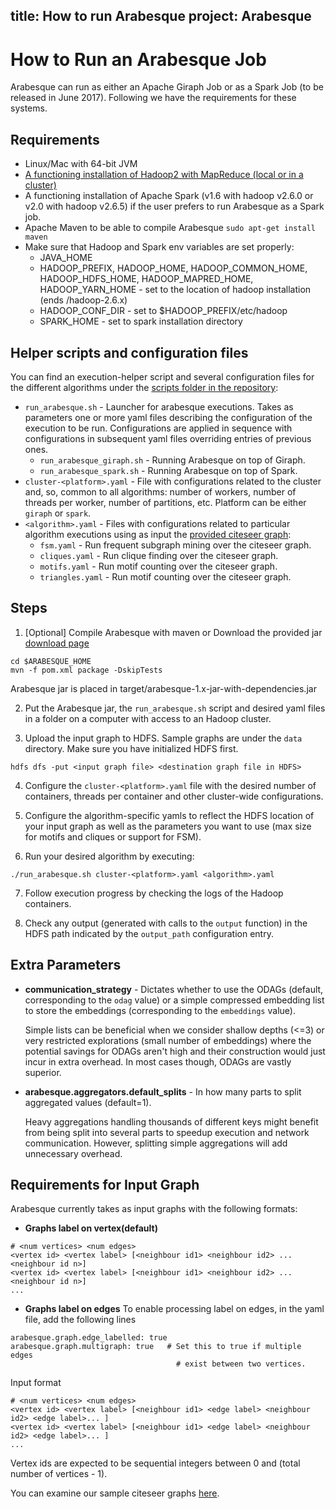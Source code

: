 title: How to run Arabesque
project: Arabesque
---
# How to Run an Arabesque Job
Arabesque can run as either an Apache Giraph Job or as a Spark Job (to be released in June 2017). Following we have the requirements for these systems.

## Requirements

* Linux/Mac with 64-bit JVM
* [A functioning installation of Hadoop2 with MapReduce (local or in a cluster)](http://www.alexjf.net/blog/distributed-systems/hadoop-yarn-installation-definitive-guide/)
* A functioning installation of Apache Spark (v1.6 with hadoop v2.6.0 or v2.0 with hadoop v2.6.5) if the user prefers to run Arabesque as a Spark job.
* Apache Maven to be able to compile Arabesque `sudo apt-get install maven`
* Make sure that Hadoop and Spark env variables are set properly:
  * JAVA_HOME
  * HADOOP_PREFIX, HADOOP_HOME, HADOOP_COMMON_HOME, HADOOP_HDFS_HOME, HADOOP_MAPRED_HOME, HADOOP_YARN_HOME - set to the location of hadoop installation (ends /hadoop-2.6.x)
  * HADOOP_CONF_DIR - set to $HADOOP_PREFIX/etc/hadoop
  * SPARK_HOME - set to spark installation directory

## Helper scripts and configuration files
You can find an execution-helper script and several configuration files for the different algorithms under the [scripts
folder in the repository](https://github.com/qcri/Arabesque/tree/master/scripts):

* `run_arabesque.sh` - Launcher for arabesque executions. Takes as parameters one or more yaml files describing the configuration of the execution to be run. Configurations are applied in sequence with configurations in subsequent yaml files overriding entries of previous ones.
  * `run_arabesque_giraph.sh` - Running Arabesque on top of Giraph.
  * `run_arabesque_spark.sh` - Running Arabesque on top of Spark.
* `cluster-<platform>.yaml` - File with configurations related to the cluster and, so, common to all algorithms: number of workers, number of threads per worker, number of partitions, etc. Platform can be either `giraph` or `spark`.
* `<algorithm>.yaml` - Files with configurations related to particular algorithm executions using as input the [provided citeseer graph](https://github.com/Qatar-Computing-Research-Institute/Arabesque/tree/master/data):
  * `fsm.yaml` - Run frequent subgraph mining over the citeseer graph.
  * `cliques.yaml` - Run clique finding over the citeseer graph.
  * `motifs.yaml` - Run motif counting over the citeseer graph.
  * `triangles.yaml` - Run motif counting over the citeseer graph.


## Steps
1. [Optional] Compile Arabesque with maven or Download the provided jar [download page](download.html)
  ```
  cd $ARABESQUE_HOME
  mvn -f pom.xml package -DskipTests
  ```
  Arabesque jar is placed in target/arabesque-1.x-jar-with-dependencies.jar

2. Put the Arabesque jar, the `run_arabesque.sh` script and desired yaml files in a folder on a computer with access to an Hadoop cluster. 

3. Upload the input graph to HDFS.  Sample graphs are under the `data` directory. Make sure you have initialized HDFS first.

  ```
  hdfs dfs -put <input graph file> <destination graph file in HDFS>
  ```

4. Configure the `cluster-<platform>.yaml` file with the desired number of containers, threads per container and other cluster-wide configurations.

5. Configure the algorithm-specific yamls to reflect the HDFS location of your input graph as well as the parameters you want to use (max size for motifs and cliques or support for FSM).

6. Run your desired algorithm by executing:

  ```
  ./run_arabesque.sh cluster-<platform>.yaml <algorithm>.yaml
  ```

7. Follow execution progress by checking the logs of the Hadoop containers.

8. Check any output (generated with calls to the `output` function) in the HDFS path indicated by the `output_path` configuration entry.

## Extra Parameters
* **communication_strategy** - Dictates whether to use the ODAGs (default, corresponding to the `odag` value) or a simple compressed embedding list to store the embeddings (corresponding to the `embeddings` value). 

  Simple lists can be beneficial when we consider shallow depths (<=3) or very restricted explorations (small number of embeddings) where the potential savings for ODAGs aren't high and their construction would just incur in extra overhead. In most cases though, ODAGs are vastly superior. 

* **arabesque.aggregators.default_splits** - In how many parts to split aggregated values (default=1).

  Heavy aggregations handling thousands of different keys might benefit from being split into several parts to speedup execution and network communication. However, splitting simple aggregations will add unnecessary overhead.

## Requirements for Input Graph
Arabesque currently takes as input graphs with the following formats:

* **Graphs label on vertex(default)**
```
# <num vertices> <num edges>
<vertex id> <vertex label> [<neighbour id1> <neighbour id2> ... <neighbour id n>]
<vertex id> <vertex label> [<neighbour id1> <neighbour id2> ... <neighbour id n>]
...
```

* **Graphs label on edges**
To enable processing label on edges, in the yaml file, add the following lines
``` 
arabesque.graph.edge_labelled: true
arabesque.graph.multigraph: true   # Set this to true if multiple edges 
                                     # exist between two vertices.
```
Input format
```
# <num vertices> <num edges>
<vertex id> <vertex label> [<neighbour id1> <edge label> <neighbour id2> <edge label>... ]
<vertex id> <vertex label> [<neighbour id1> <edge label> <neighbour id2> <edge label>... ]
...
```

Vertex ids are expected to be sequential integers between 0 and (total number of vertices - 1).

You can examine our sample citeseer graphs [here](https://github.com/qcri/Arabesque/tree/master/data).